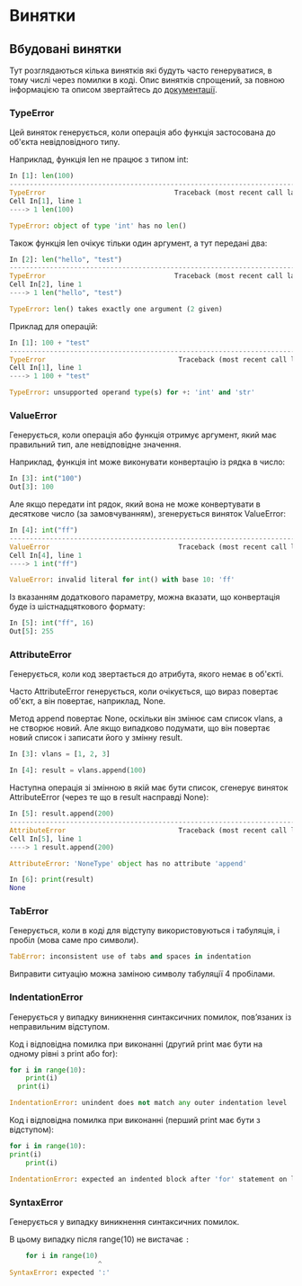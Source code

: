 # Винятки

## Вбудовані винятки

Тут розглядаються кілька винятків які будуть часто генеруватися, в тому числі
через помилки в коді.  Опис винятків спрощений, за повною інформацією та описом
звертайтесь до [документації](https://docs.python.org/3/library/exceptions.html).

### TypeError

Цей виняток генерується, коли операція або функція застосована до об'єкта невідповідного типу.

Наприклад, функція len не працює з типом int:

```python
In [1]: len(100)
--------------------------------------------------------------------------
TypeError                                Traceback (most recent call last)
Cell In[1], line 1
----> 1 len(100)

TypeError: object of type 'int' has no len()
```

Також функція len очікує тільки один аргумент, а тут передані два:

```python
In [2]: len("hello", "test")
--------------------------------------------------------------------------
TypeError                                Traceback (most recent call last)
Cell In[2], line 1
----> 1 len("hello", "test")

TypeError: len() takes exactly one argument (2 given)
```

Приклад для операцій:

```python
In [1]: 100 + "test"
---------------------------------------------------------------------------
TypeError                                 Traceback (most recent call last)
Cell In[1], line 1
----> 1 100 + "test"

TypeError: unsupported operand type(s) for +: 'int' and 'str'
```

### ValueError

Генерується, коли операція або функція отримує аргумент, який має правильний
тип, але невідповідне значення.


Наприклад, функція int може виконувати конвертацію із рядка в число:
```python
In [3]: int("100")
Out[3]: 100
```

Але якщо передати int рядок, який вона не може конвертувати в десяткове число
(за замовчуванням), згенерується виняток ValueError:
```python
In [4]: int("ff")
---------------------------------------------------------------------------
ValueError                                Traceback (most recent call last)
Cell In[4], line 1
----> 1 int("ff")

ValueError: invalid literal for int() with base 10: 'ff'
```

Із вказанням додаткового параметру, можна вказати, що конвертація буде із
шістнадцяткового формату:
```python
In [5]: int("ff", 16)
Out[5]: 255
```

### AttributeError

Генерується, коли код звертається до атрибута, якого немає в об'єкті.

Часто AttributeError генерується, коли очікується, що вираз повертає
об'єкт, а він повертає, наприклад, None.

Метод append повертає None, оскільки він змінює сам список vlans, а не створює
новий. Але якщо випадково подумати, що він повертає новий список і записати
його у змінну result.

```python
In [3]: vlans = [1, 2, 3]

In [4]: result = vlans.append(100)
```

Наступна операція зі змінною в якій має бути список, сгенерує виняток
AttributeError (через те що в result насправді None):
```python
In [5]: result.append(200)
---------------------------------------------------------------------------
AttributeError                            Traceback (most recent call last)
Cell In[5], line 1
----> 1 result.append(200)

AttributeError: 'NoneType' object has no attribute 'append'

In [6]: print(result)
None
```


### TabError

Генерується, коли в коді для відступу використовуються і табуляція, і пробіл
(мова саме про символи).

```python
TabError: inconsistent use of tabs and spaces in indentation
```

Виправити ситуацію можна заміною символу табуляції 4 пробілами.


### IndentationError

Генерується у випадку виникнення синтаксичних помилок, пов’язаних із
неправильним відступом.

Код і відповідна помилка при виконанні (другий print має бути на одному рівні з print або for):

```python
for i in range(10):
    print(i)
  print(i)

IndentationError: unindent does not match any outer indentation level
```

Код і відповідна помилка при виконанні (перший print має бути з відступом):

```python
for i in range(10):
print(i)
    print(i)

IndentationError: expected an indented block after 'for' statement on line 2
```

### SyntaxError

Генерується у випадку виникнення синтаксичних помилок.

В цьому випадку після range(10) не вистачає `:`

```python
    for i in range(10)
                      ^
SyntaxError: expected ':'
```

